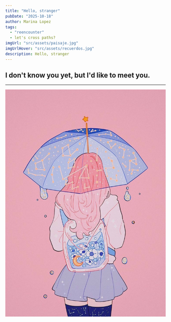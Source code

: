 ```yaml
---
title: "Hello, stranger"
pubDate: "2025-10-18"
author: Marina Lopez
tags:
  - "reencounter"
  - let's cross paths? 
imgUrl: "src/assets/paisaje.jpg"
imgUrlHover: "src/assets/recuerdos.jpg"
description: Hello, stranger 
---
```


## I don't know you yet, but I'd like to meet you. 

---


![Ilustración Peach](src/assets/Peach.jpg)
